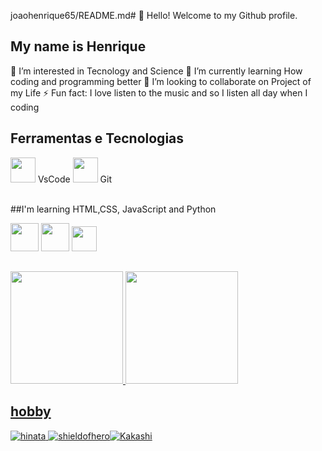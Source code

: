 joaohenrique65/README.md# 
👋 Hello! Welcome to my Github profile.

## My name is Henrique  
👀 I’m interested in Tecnology and Science
🌱 I’m currently learning How coding and programming better
💞️ I’m looking to collaborate on Project of my Life
⚡ Fun fact: I love listen to the music and so I listen all day when I coding

## Ferramentas e Tecnologias
<p>
  <img src="https://cdn.jsdelivr.net/gh/devicons/devicon@latest/icons/vscode/vscode-original-wordmark.svg" width="40" height="40" /> VsCode
  <img loading="lazy" src="https://cdn.jsdelivr.net/gh/devicons/devicon/icons/git/git-original.svg" width="40" height="40"/> Git
  

</p>

<br>
##I'm learning HTML,CSS, JavaScript and Python  
<p>
<img src="https://cdn.jsdelivr.net/gh/devicons/devicon@latest/icons/html5/html5-original-wordmark.svg" width="45"  font-color="white"  />
<img src="https://cdn.jsdelivr.net/gh/devicons/devicon@latest/icons/css3/css3-original-wordmark.svg" width="45"  />
<img src="https://cdn.jsdelivr.net/gh/devicons/devicon@latest/icons/javascript/javascript-original.svg" width="40"  font-color="white"  />
</p>

##
<div>
<a href="https://github.com/seu-usuário-aqui">
<img loading="lazy" height="180em" src="https://github-readme-stats.vercel.app/api/top-langs/?username=joaohenrique65&layout=compact&langs_count=7&theme=dracula"/>
<img loading="lazy" height="180em" src="https://github-readme-stats.vercel.app/api?username=joaohenrique65&show_icons=true&theme=dracula&include_all_commits=true&count_private=true"/>
</div>

## hobby 
![hinata](https://github.com/user-attachments/assets/3bee411b-9cc7-480d-ba7a-def1c15def55)
![shieldofhero](https://github.com/user-attachments/assets/da2c219b-44fe-4d9a-bd58-c99fd395a16a)![Kakashi](https://github.com/user-attachments/assets/5834743d-0ab8-4abd-9b85-1a685eddb9bf)


<!---
joaohenrique65/joaohenrique65 is a ✨ special ✨ repository because its `README.md` (this file) appears on your GitHub profile.
You can click the Preview link to take a look at your changes.

Fale um pouco sobre você
Fale sobre coisas que você ache essencial para que as pessoas que passarem pelo seu perfil do GitHub vejam. Seguem algumas coisas que particularmente gosto de demonstrar, mas é totalmente opcional:

Se você trabalha ou estuda. Se sim, é legal citar onde e em qual área;
O que você anda aprendendo;
Suas experiências, caso tenha, como atividades acadêmicas ou antigos trabalhos. Caso esteja em transição de carreira, acredito que seja legal citar também;
Contatos, mas é importante pensar direitinho quais colocarem;
Conhecimentos adquiridos;
Região onde mora, mas não especifique tanto;
Entre outros, coloque apenas o que você se sentir confortável para colocar.
Nessa etapa, você pode colocar em forma de texto mesmo ou em tópicos e com emojis, como o próprio GitHub sugere:
--->
